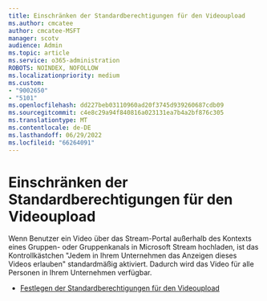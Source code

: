 ```yaml
---
title: Einschränken der Standardberechtigungen für den Videoupload
ms.author: cmcatee
author: cmcatee-MSFT
manager: scotv
audience: Admin
ms.topic: article
ms.service: o365-administration
ROBOTS: NOINDEX, NOFOLLOW
ms.localizationpriority: medium
ms.custom:
- "9002650"
- "5101"
ms.openlocfilehash: dd227beb03110960ad20f3745d939260687cdb09
ms.sourcegitcommit: c4e8c29a94f840816a023131ea7b4a2bf876c305
ms.translationtype: MT
ms.contentlocale: de-DE
ms.lasthandoff: 06/29/2022
ms.locfileid: "66264091"
---
```

# <a name="restrict-default-video-upload-permissions"></a>Einschränken der Standardberechtigungen für den Videoupload

Wenn Benutzer ein Video über das Stream-Portal außerhalb des Kontexts eines Gruppen- oder Gruppenkanals in Microsoft Stream hochladen, ist das Kontrollkästchen "Jedem in Ihrem Unternehmen das Anzeigen dieses Videos erlauben" standardmäßig aktiviert. Dadurch wird das Video für alle Personen in Ihrem Unternehmen verfügbar.

- [Festlegen der Standardberechtigungen für den Videoupload](https://docs.microsoft.com/stream/default-video-permissions)
